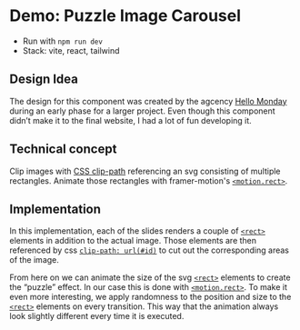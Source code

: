 # Demo: Puzzle Image Carousel

-   Run with `npm run dev`
-   Stack: vite, react, tailwind

## Design Idea

The design for this component was created by the agcency
<a href="https://www.hellomonday.com/">Hello Monday</a> during an early phase for a larger
project. Even though this component didn&rsquo;t make it to the final website, I had a lot of fun developing it.

## Technical concept

Clip images with <a href="https://developer.mozilla.org/en-US/docs/Web/CSS/clip-path">CSS clip-path</a> referencing an svg consisting of multiple rectangles. Animate those rectangles with framer-motion's <a href="https://www.framer.com/motion/component/">`<motion.rect>`</a>.

## Implementation

In this implementation, each of the slides renders a couple of
<a href="https://developer.mozilla.org/en-US/docs/Web/SVG/Element/">`<rect>`</a> elements in
addition to the actual image. Those elements are then referenced by css
<a href="https://developer.mozilla.org/en-US/docs/Web/CSS/clip-path">`clip-path: url(#id)`</a> to cut
out the corresponding areas of the image.

From here on we can animate the size of the svg
<a href="https://developer.mozilla.org/en-US/docs/Web/SVG/Element/">`<rect>`</a> elements to
create the &ldquo;puzzle&rdquo; effect. In our case this is done with
<a href="https://www.framer.com/motion/component/">`<motion.rect>`</a>. To make it even more
interesting, we apply randomness to the position and size to the
<a href="https://developer.mozilla.org/en-US/docs/Web/SVG/Element/">`<rect>`</a> elements on every
transition. This way that the animation always look slightly different every time it is executed.
